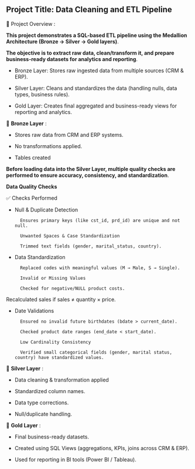 ## Project Title: Data Cleaning and ETL Pipeline

📌 Project Overview :

**This project demonstrates a SQL-based ETL pipeline using the Medallion Architecture (Bronze → Silver → Gold layers)**.

**The objective is to extract raw data, clean/transform it, and prepare business-ready datasets for analytics and reporting**.

- Bronze Layer: Stores raw ingested data from multiple sources (CRM & ERP).

- Silver Layer: Cleans and standardizes the data (handling nulls, data types, business rules).

- Gold Layer: Creates final aggregated and business-ready views for reporting and analytics.

🔹 **Bronze Layer** :

- Stores raw data from CRM and ERP systems.

- No transformations applied.

- Tables created

**Before loading data into the Silver Layer, multiple quality checks are performed to ensure accuracy, consistency, and standardization**.

**Data Quality Checks**

✅ Checks Performed

- Null & Duplicate Detection

        Ensures primary keys (like cst_id, prd_id) are unique and not null.
        
        Unwanted Spaces & Case Standardization
        
        Trimmed text fields (gender, marital_status, country).

- Data Standardization

        Replaced codes with meaningful values (M → Male, S → Single).
        
        Invalid or Missing Values
        
        Checked for negative/NULL product costs.

Recalculated sales if sales ≠ quantity × price.

- Date Validations
        
        Ensured no invalid future birthdates (bdate > current_date).
        
        Checked product date ranges (end_date < start_date).
        
        Low Cardinality Consistency
        
        Verified small categorical fields (gender, marital status, country) have standardized values.

🔹 **Silver Layer** :

- Data cleaning & transformation applied

- Standardized column names.

- Data type corrections.

- Null/duplicate handling.

🔹 **Gold Layer** :

- Final business-ready datasets.

- Created using SQL Views (aggregations, KPIs, joins across CRM & ERP).

- Used for reporting in BI tools (Power BI / Tableau).


